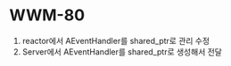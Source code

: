 # WWM-80
1. reactor에서 AEventHandler를 shared_ptr로 관리 수정
2. Server에서 AEventHandler를 shared_ptr로 생성해서 전달